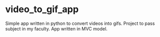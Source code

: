 # video_to_gif_app
Simple app written in python to convert videos into gifs. Project to pass subject in my faculty. App written in MVC model.
